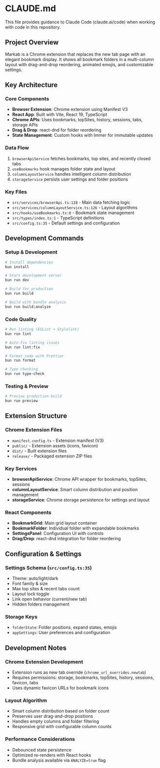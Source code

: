 # CLAUDE.md

This file provides guidance to Claude Code (claude.ai/code) when working with code in this repository.

## Project Overview

Markab is a Chrome extension that replaces the new tab page with an elegant bookmark display. It shows all bookmark folders in a multi-column layout with drag-and-drop reordering, animated emojis, and customizable settings.

## Key Architecture

### Core Components

- **Browser Extension**: Chrome extension using Manifest V3
- **React App**: Built with Vite, React 19, TypeScript
- **Chrome APIs**: Uses bookmarks, topSites, history, sessions, tabs, storage APIs
- **Drag & Drop**: react-dnd for folder reordering
- **State Management**: Custom hooks with Immer for immutable updates

### Data Flow

1. `browserApiService` fetches bookmarks, top sites, and recently closed tabs
2. `useBookmarks` hook manages folder state and layout
3. `columnLayoutService` handles intelligent column distribution
4. `storageService` persists user settings and folder positions

### Key Files

- `src/services/browserApi.ts:128` - Main data fetching logic
- `src/services/columnLayoutService.ts:126` - Layout algorithms
- `src/hooks/useBookmarks.ts:8` - Bookmark state management
- `src/types/index.ts:1` - TypeScript definitions
- `src/config.ts:35` - Default settings and configuration

## Development Commands

### Setup & Development

```bash
# Install dependencies
bun install

# Start development server
bun run dev

# Build for production
bun run build

# Build with bundle analysis
bun run build:analyze
```

### Code Quality

```bash
# Run linting (ESLint + Stylelint)
bun run lint

# Auto-fix linting issues
bun run lint:fix

# Format code with Prettier
bun run format

# Type checking
bun run type-check
```

### Testing & Preview

```bash
# Preview production build
bun run preview
```

## Extension Structure

### Chrome Extension Files

- `manifest.config.ts` - Extension manifest (V3)
- `public/` - Extension assets (icons, favicon)
- `dist/` - Built extension files
- `release/` - Packaged extension ZIP files

### Key Services

- **browserApiService**: Chrome API wrapper for bookmarks, topSites, sessions
- **columnLayoutService**: Smart column distribution and position management
- **storageService**: Chrome storage persistence for settings and layout

### React Components

- **BookmarkGrid**: Main grid layout container
- **BookmarkFolder**: Individual folder with expandable bookmarks
- **SettingsPanel**: Configuration UI with controls
- **Drag/Drop**: react-dnd integration for folder reordering

## Configuration & Settings

### Settings Schema (`src/config.ts:35`)

- Theme: auto/light/dark
- Font family & size
- Max top sites & recent tabs count
- Layout lock toggle
- Link open behavior (current/new tab)
- Hidden folders management

### Storage Keys

- `folderState`: Folder positions, expand states, emojis
- `appSettings`: User preferences and configuration

## Development Notes

### Chrome Extension Development

- Extension runs as new tab override (`chrome_url_overrides.newtab`)
- Requires permissions: storage, bookmarks, topSites, history, sessions, favicon, tabs
- Uses dynamic favicon URLs for bookmark icons

### Layout Algorithm

- Smart column distribution based on folder count
- Preserves user drag-and-drop positions
- Handles empty columns and folder filtering
- Responsive grid with configurable column counts

### Performance Considerations

- Debounced state persistence
- Optimized re-renders with React hooks
- Bundle analysis available via `ANALYZE=true` flag
